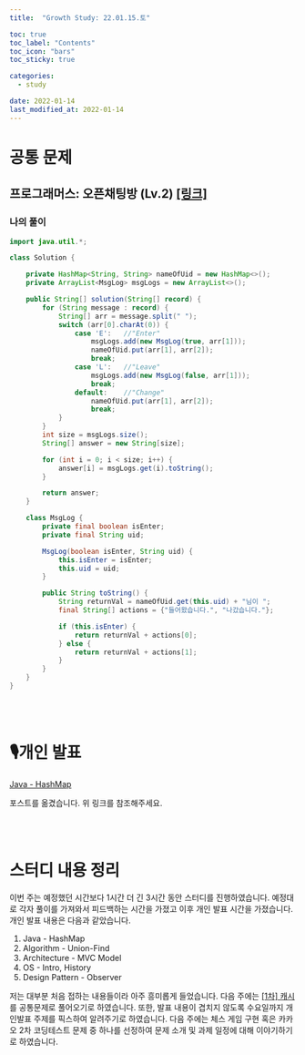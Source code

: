 ```yaml
---
title:  "Growth Study: 22.01.15.토"

toc: true
toc_label: "Contents"
toc_icon: "bars"
toc_sticky: true

categories:
  - study

date: 2022-01-14
last_modified_at: 2022-01-14
---
```


# 공통 문제

## 프로그래머스: 오픈채팅방 (Lv.2) [[링크]](https://programmers.co.kr/learn/courses/30/lessons/42888)

### 나의 풀이

```java
import java.util.*;

class Solution {

    private HashMap<String, String> nameOfUid = new HashMap<>();
    private ArrayList<MsgLog> msgLogs = new ArrayList<>();

    public String[] solution(String[] record) {
        for (String message : record) {
            String[] arr = message.split(" ");
            switch (arr[0].charAt(0)) {
                case 'E':	//"Enter"
                    msgLogs.add(new MsgLog(true, arr[1]));
                    nameOfUid.put(arr[1], arr[2]);
                    break;
                case 'L':	//"Leave"
                    msgLogs.add(new MsgLog(false, arr[1]));
                    break;
                default:	//"Change"
                    nameOfUid.put(arr[1], arr[2]);
                    break;
            }
        }
        int size = msgLogs.size();
        String[] answer = new String[size];

        for (int i = 0; i < size; i++) {
            answer[i] = msgLogs.get(i).toString();
        }

        return answer;
    }

    class MsgLog {
        private final boolean isEnter;
        private final String uid;

        MsgLog(boolean isEnter, String uid) {
            this.isEnter = isEnter;
            this.uid = uid;
        }

        public String toString() {
            String returnVal = nameOfUid.get(this.uid) + "님이 ";
            final String[] actions = {"들어왔습니다.", "나갔습니다."};

            if (this.isEnter) {
                return returnVal + actions[0];
            } else {
                return returnVal + actions[1];
            }
        }
    }
}
```

<br/><br/>

# 🎙️개인 발표

[Java - HashMap](https://koowin.github.io/java/java_hashmap/)

포스트를 옮겼습니다. 위 링크를 참조해주세요.

<br/><br/>

# 스터디 내용 정리

 이번 주는 예정했던 시간보다 1시간 더 긴 3시간 동안 스터디를 진행하였습니다. 예정대로 각자 풀이를 가져와서 피드백하는 시간을 가졌고 이후 개인 발표 시간을 가졌습니다. 개인 발표 내용은 다음과 같았습니다.

1. Java - HashMap
2. Algorithm - Union-Find
3. Architecture - MVC Model
4. OS - Intro, History
5. Design Pattern - Observer

 저는 대부분 처음 접하는 내용들이라 아주 흥미롭게 들었습니다. 다음 주에는 [[1차] 캐시](https://programmers.co.kr/learn/courses/30/lessons/17680)를 공통문제로 풀어오기로 하였습니다. 또한, 발표 내용이 겹치지 않도록 수요일까지 개인발표 주제를 픽스하여 알려주기로 하였습니다. 다음 주에는 체스 게임 구현 혹은 카카오 2차 코딩테스트 문제 중 하나를 선정하여 문제 소개 및 과제 일정에 대해 이야기하기로 하였습니다.
